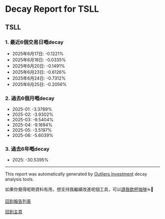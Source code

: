 # Decay Report for TSLL

## TSLL

### 1. 最近6個交易日嘅decay

- 2025年6月17日: -0.1221%
- 2025年6月18日: -0.0335%
- 2025年6月20日: -0.1491%
- 2025年6月23日: -0.6126%
- 2025年6月24日: -0.7312%
- 2025年6月25日: -0.2056%

### 2. 過去6個月嘅decay

- 2025-01: -3.3789%
- 2025-02: -3.9302%
- 2025-03: -9.5404%
- 2025-04: -9.1694%
- 2025-05: -3.5197%
- 2025-06: -5.6039%

### 3. 過去6年嘅decay

- 2025: -30.5395%

------------------------------
This report was automatically generated by [Outliers Investment](https://outliersecon.github.io/Outliers-Investment/) decay analysis tools.

如果你覺得呢啲資料有用，想支持我繼續改進呢個工具，可以[請我飲杯咖啡](https://buymeacoffee.com/outliersecon)☕🙏

[回到報告列表](https://outliersecon.github.io/Outliers-Investment/reports/reports_public)

[回到主頁](https://outliersecon.github.io/Outliers-Investment/)